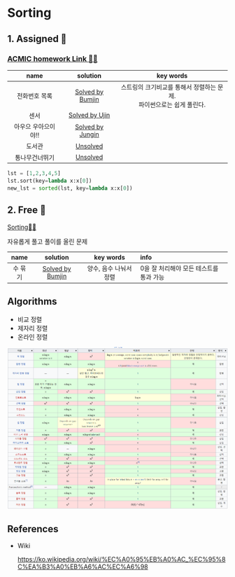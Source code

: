 # Sorting

## 1. Assigned 📌
### [ACMIC homework Link 👨‍💻](https://www.acmicpc.net/group/practice/9719/5)
|name|solution|key words|
|:-:|:-:|:-:|
전화번호 목록|[Solved by Bumjin](problems/전화번호목록)|스트링의 크기비교를 통해서 정렬하는 문제. </br> 파이썬으로는 쉽게 풀린다. 
센서|[Solved by Ujin](problems/센서)|
아우으 우아으이야!!|[Solved by Jungin](problems/아우으우아으이야)|
도서관| [Unsolved](problems/도서관)|
통나무건너뛰기|[Unsolved](problems/통나무건너뛰기)|

```python
lst = [1,2,3,4,5]
lst.sort(key=lambda x:x[0])
new_lst = sorted(lst, key=lambda x:x[0])
```


## 2. Free 🤗
[Sorting👩‍💻](https://www.acmicpc.net/problemset?sort=ac_desc&algo=97)

자유롭게 풀고 풀이를 올린 문제

|name|solution|key words|info|
|:-:|:-:|:-:|:--|
수 묶기|[Solved by Bumjin](problems/수묶기)|양수, 음수 나눠서 정렬| 0을 잘 처리해야 모든 테스트를 통과 가능

## Algorithms


* 비교 정렬
* 제자리 정렬
* 온라인 정렬



<img src="docs/sort1.png">


## References 

* Wiki
  
  https://ko.wikipedia.org/wiki/%EC%A0%95%EB%A0%AC_%EC%95%8C%EA%B3%A0%EB%A6%AC%EC%A6%98
